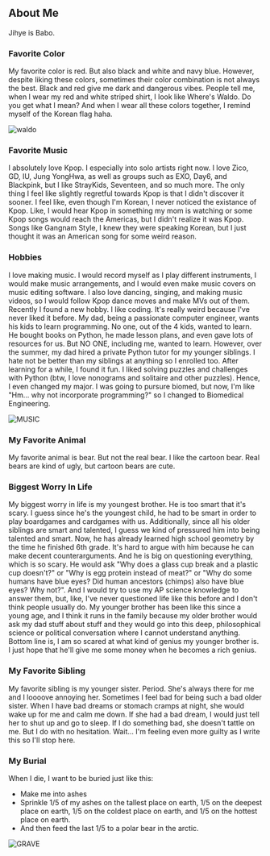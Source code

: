 ## About Me

Jihye is Babo.

### Favorite Color

My favorite color is red. But also black and white and navy blue. However, despite liking these colors, sometimes their color combination is not always the best. Black and red give me dark and dangerous vibes. People tell me, when I wear my red and white striped shirt, I look like Where's Waldo. Do you get what I mean? And when I wear all these colors together, I remind myself of the Korean flag haha. 

![waldo](https://pmcdeadline2.files.wordpress.com/2016/03/wheres-waldo.jpg?w=600)

### Favorite Music

I absolutely love Kpop. I especially into solo artists right now. I love Zico, GD, IU, Jung YongHwa, as well as groups such as EXO, Day6, and Blackpink, but I like StrayKids, Seventeen, and so much more. The only thing I feel like slightly regretful towards Kpop is that I didn't discover it sooner. I feel like, even though I'm Korean, I never noticed the existance of Kpop. Like, I would hear Kpop in something my mom is watching or some Kpop songs would reach the Americas, but I didn't realize it was Kpop. Songs like Gangnam Style, I knew they were speaking Korean, but I just thought it was an American song for some weird reason. 

### Hobbies

I love making music. I would record myself as I play different instruments, I would make music arrangements, and I would even make music covers on music editing software. I also love dancing, singing, and making music videos, so I would follow Kpop dance moves and make MVs out of them. Recently I found a new hobby. I like coding. It's really weird because I've never liked it before. My dad, being a passionate computer engineer, wants his kids to learn programming. No one, out of the 4 kids, wanted to learn. He bought books on Python, he made lesson plans, and even gave lots of resources for us. But NO ONE, including me, wanted to learn. However, over the summer, my dad hired a private Python tutor for my younger siblings. I hate not be better than my siblings at anything so I enrolled too. After learning for a while, I found it fun. I liked solving puzzles and challenges with Python (btw, I love nonograms and solitaire and other puzzles). Hence, I even changed my major. I was going to pursure biomed, but now, I'm like "Hm... why not incorporate programming?" so I changed to Biomedical Engineering. 

![MUSIC](https://www.mural-wallpaper.com/wp-content/uploads/2019/06/A-M25.jpeg)

### My Favorite Animal

My favorite animal is bear. But not the real bear. I like the cartoon bear. Real bears are kind of ugly, but cartoon bears are cute. 

### Biggest Worry In Life

My biggest worry in life is my youngest brother. He is too smart that it's scary. I guess since he's the youngest child, he had to be smart in order to play boardgames and cardgames with us. Additionally, since all his older siblings are smart and talented, I guess we kind of pressured him into being talented and smart. Now, he has already learned high school geometry by the time he finished 6th grade. It's hard to argue with him because he can make decent counterarguments. And he is big on questioning everything, which is so scary. He would ask "Why does a glass cup break and a plastic cup doesn't?" or "Why is egg protein instead of meat?" or "Why do some humans have blue eyes? Did human ancestors (chimps) also have blue eyes? Why not?". And I would try to use my AP science knowledge to answer them, but, like, I've never questioned life like this before and I don't think people usually do. My younger brother has been like this since a young age, and I think it runs in the family because my older brother would ask my dad stuff about stuff and they would go into this deep, philosophical science or political conversation where I cannot understand anything. Bottom line is, I am so scared at what kind of genius my younger brother is. I just hope that he'll give me some money when he becomes a rich genius. 

### My Favorite Sibling

My favorite sibling is my younger sister. Period. She's always there for me and I loooove annoying her. Sometimes I feel bad for being such a bad older sister. When I have bad dreams or stomach cramps at night, she would wake up for me and calm me down. If she had a bad dream, I would just tell her to shut up and go to sleep. If I do something bad, she doesn't tattle on me. But I do with no hesitation. Wait... I'm feeling even more guilty as I write this so I'll stop here. 

### My Burial 

When I die, I want to be buried just like this: 
- Make me into ashes
- Sprinkle 1/5 of my ashes on the tallest place on earth, 1/5 on the deepest place on earth, 1/5 on the coldest place on earth, and 1/5 on the hottest place on earth. 
- And then feed the last 1/5 to a polar bear in the arctic. 

![GRAVE](https://fc02.deviantart.net/fs70/i/2012/267/9/2/rose_emerging_from_grave_by_hmanuk-d5fqm9y.jpg)
